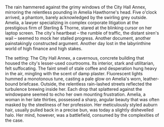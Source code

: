 The rain hammered against the grimy windows of the City Hall Annex, mirroring the relentless pounding in Amelia Hawthorne's head.  Five o'clock arrived, a phantom, barely acknowledged by the swirling grey outside.  Amelia, a lawyer specializing in complex corporate litigation at the prestigious firm of Sterling & Thorne, stared at the blinking cursor on her laptop screen.  The city's heartbeat – the rumble of traffic, the distant siren's wail – seemed to mock her stalled progress. Another document, another painstakingly constructed argument.  Another day lost in the labyrinthine world of high finance and high stakes.

The setting:  The City Hall Annex, a cavernous, concrete building that housed the city's lesser-used courtrooms.  Its interior, stark and utilitarian, felt suffocating.  The faint smell of stale coffee and desperation hung heavy in the air, mingling with the scent of damp plaster.  Fluorescent lights hummed a monotonous tune, casting a pale glow on Amelia's worn, leather-bound briefcase.  Outside, the relentless rain-lashed streets reflected the turbulence brewing inside her.  Each drop that splattered against the windowpane seemed to echo her own mounting frustration.  Amelia, a woman in her late thirties, possessed a sharp, angular beauty that was often masked by the steeliness of her profession.  Her meticulously styled auburn hair, usually pulled back in a precise bun, was today a slightly dishevelled halo.  Her mind, however, was a battlefield, consumed by the complexities of the case.
